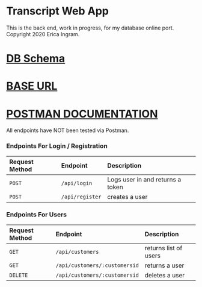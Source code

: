 # Transcript Web App

This is the back end, work in progress, for my database online port.  Copyright 2020 Erica Ingram.

# [DB Schema](https://dbdesigner.page.link/gbEtfTr1XjgwDa2C7)

# [BASE URL](https://transcript-webapp.herokuapp.com/)

# [POSTMAN DOCUMENTATION](https://documenter.getpostman.com/view/)

All endpoints have NOT been tested via Postman.

### Endpoints For Login / Registration

| Request Method | Endpoint         | Description                          |
| :------------- | :--------------- | :----------------------------------- |
| `POST`         | `/api/login`     | Logs user in and returns a token     |
| `POST`         | `/api/register`  | creates a user                       |

### Endpoints For Users

| Request Method | Endpoint                      | Description                          |
| :------------- | :---------------------------- | :----------------------------------- |
| `GET`          | `/api/customers`              | returns list of users                |
| `GET`          | `/api/customers/:customersid` | returns a user                       |
| `DELETE`       | `/api/customers/:customersid` | deletes a user                       |
